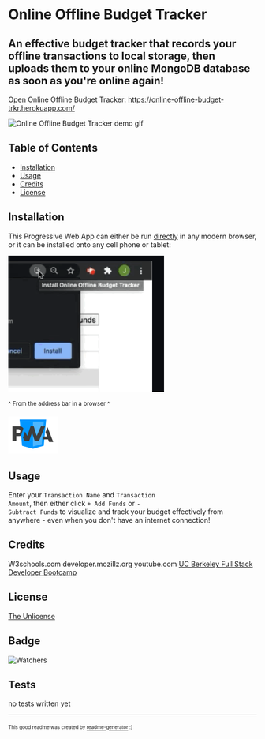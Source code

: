 # Online Offline Budget Tracker

## An effective budget tracker that records your offline transactions to local storage, then uploads them to your online MongoDB database as soon as you're online again!

[Open](https://online-offline-budget-trkr.herokuapp.com/) Online Offline Budget Tracker:
https://online-offline-budget-trkr.herokuapp.com/

![Online Offline Budget Tracker demo gif](./demo_assets/online-offline-budget-tracker_demo.gif)

## Table of Contents

* [Installation](#installation)
* [Usage](#usage)
* [Credits](#credits)
* [License](#license)


## Installation

This Progressive Web App can either be run [directly](https://online-offline-budget-trkr.herokuapp.com/) in any modern browser, or it can be installed onto any cell phone or tablet:

![PWA install](./demo_assets/PWA_install-button.png)


<sup>^ From the address bar in a browser ^ </sup> 


<img src="./demo_assets/PWA_logo.png" alt="drawing" width="100"/>


## Usage 

Enter your <code>Transaction Name</code> and <code>Transaction Amount</code>, then either click <code>+ Add Funds</code> or <code>- Subtract Funds</code> to visualize and track your budget effectively from anywhere - even when you don't have an internet connection!  


## Credits

W3schools.com
developer.mozillz.org
youtube.com
[UC Berkeley Full Stack Developer Bootcamp](https://bootcamp.berkeley.edu/coding/)


## License

[The Unlicense](https://choosealicense.com/licenses/unlicense/)


## Badge

![Watchers](https://img.shields.io/github/watchers/jamesboblak/online-offline-budget-tracker?style=social)


## Tests

no tests written yet

---

<sup><sub> This good readme was created by [readme-generator](https://github.com/jamesboblak/readme-generator) :)</sub></sup>